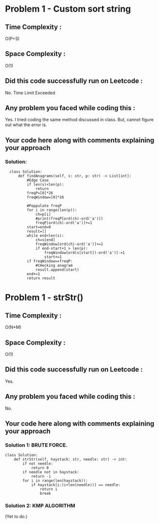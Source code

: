 # Problem 1 - Custom sort string
## Time Complexity :
O(P+S)

## Space Complexity :
O(1)

## Did this code successfully run on Leetcode :
No. Time Limit Exceeded

## Any problem you faced while coding this :
Yes. I tried coding the same method discussed in class. But, cannot figure out what the error is. 

## Your code here along with comments explaining your approach
### Solution:
      class Solution:
          def findAnagrams(self, s: str, p: str) -> List[int]:
              #Edge Case
              if len(s)<len(p):
                  return
              freqP=[0]*26
              freqWindow=[0]*26

              #Poppulate freqP
              for i in range(len(p)):
                  ch=p[i]
                  #print(freqP[ord(ch)-ord('a')])
                  freqP[ord(ch)-ord('a')]+=1
              start=end=0
              result=[]
              while end<len(s):
                  ch=s[end]
                  freqWindow[ord(ch)-ord('a')]+=1
                  if end-start+1 > len(p):
                      freqWindow[ord(s[start])-ord('a')]-=1
                      start+=1
              if freqWindow==freqP:
                  #CHecking anagram
                  result.append(start)
              end+=1
              return result
              
              
# Problem 1 - strStr()
## Time Complexity :
O(N*M)

## Space Complexity :
O(1)

## Did this code successfully run on Leetcode :
Yes.

## Any problem you faced while coding this :
No. 

## Your code here along with comments explaining your approach
### Solution 1: BRUTE FORCE.
    class Solution:
        def strStr(self, haystack: str, needle: str) -> int:
            if not needle:
                return 0
            if needle not in haystack:
                return -1
            for i in range(len(haystack)): 
                if haystack[i:(i+len(needle))] == needle:
                    return i
                    break

### Solution 2: KMP ALGORITHM
(Yet to do.)
